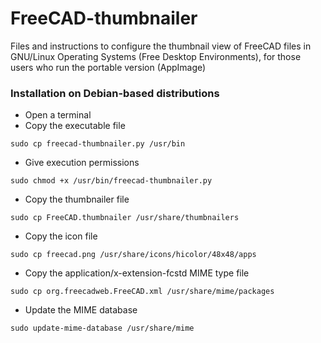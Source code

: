 # FreeCAD-thumbnailer
Files and instructions to configure the thumbnail view of FreeCAD files in GNU/Linux Operating Systems (Free Desktop Environments), for those users who run the portable version (AppImage)

### Installation on Debian-based distributions

- Open a terminal
- Copy the executable file

```
sudo cp freecad-thumbnailer.py /usr/bin
```
- Give execution permissions
```
sudo chmod +x /usr/bin/freecad-thumbnailer.py
```
- Copy the thumbnailer file
```
sudo cp FreeCAD.thumbnailer /usr/share/thumbnailers
```
- Copy the icon file
```
sudo cp freecad.png /usr/share/icons/hicolor/48x48/apps
```
- Copy the  application/x-extension-fcstd MIME type file
```
sudo cp org.freecadweb.FreeCAD.xml /usr/share/mime/packages
```
- Update the MIME database
```
sudo update-mime-database /usr/share/mime
```
